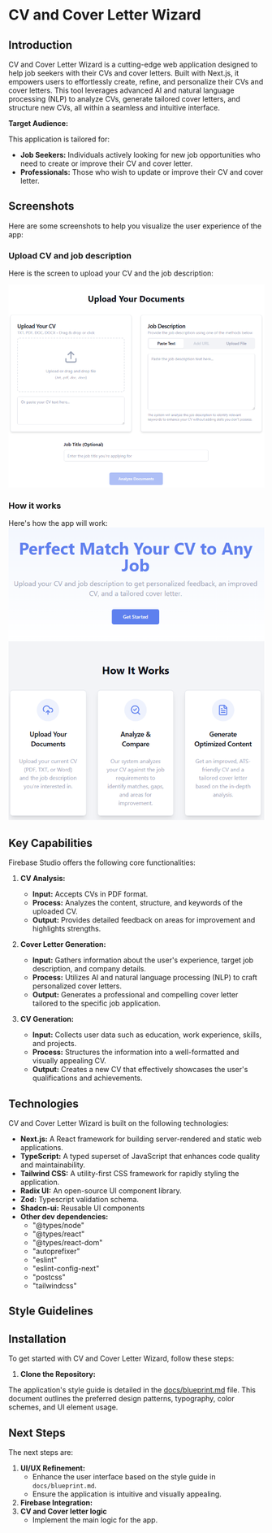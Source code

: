 # CV and Cover Letter Wizard

## Introduction

CV and Cover Letter Wizard is a cutting-edge web application designed to help job seekers with their CVs and cover letters. Built with Next.js, it empowers users to effortlessly create, refine, and personalize their CVs and cover letters. This tool leverages advanced AI and natural language processing (NLP) to analyze CVs, generate tailored cover letters, and structure new CVs, all within a seamless and intuitive interface.

**Target Audience:**

This application is tailored for:

*   **Job Seekers:** Individuals actively looking for new job opportunities who need to create or improve their CV and cover letter.
*   **Professionals:** Those who wish to update or improve their CV and cover letter.

## Screenshots

Here are some screenshots to help you visualize the user experience of the app:

### Upload CV and job description

Here is the screen to upload your CV and the job description:

![Upload CV Screenshot](screenshots/app_2.png)

### How it works

Here's how the app will work:
![How it works](screenshots/app_1.png)
## Key Capabilities

Firebase Studio offers the following core functionalities:

1.  **CV Analysis:**
    *   **Input:** Accepts CVs in PDF format.
    *   **Process:** Analyzes the content, structure, and keywords of the uploaded CV.
    *   **Output:** Provides detailed feedback on areas for improvement and highlights strengths.

2.  **Cover Letter Generation:**
    *   **Input:** Gathers information about the user's experience, target job description, and company details.
    *   **Process:** Utilizes AI and natural language processing (NLP) to craft personalized cover letters.
    *   **Output:** Generates a professional and compelling cover letter tailored to the specific job application.

3.  **CV Generation:**
    *   **Input:** Collects user data such as education, work experience, skills, and projects.
    *   **Process:** Structures the information into a well-formatted and visually appealing CV.
    *   **Output:** Creates a new CV that effectively showcases the user's qualifications and achievements.

## Technologies

CV and Cover Letter Wizard is built on the following technologies:

*   **Next.js:** A React framework for building server-rendered and static web applications.
*   **TypeScript:** A typed superset of JavaScript that enhances code quality and maintainability.
*   **Tailwind CSS:** A utility-first CSS framework for rapidly styling the application.
*   **Radix UI:** An open-source UI component library.
*   **Zod:** Typescript validation schema.
*   **Shadcn-ui:** Reusable UI components
*   **Other dev dependencies:**
    *   "@types/node"
    *   "@types/react"
    *   "@types/react-dom"
    *   "autoprefixer"
    *   "eslint"
    *   "eslint-config-next"
    *   "postcss"
    *   "tailwindcss"

## Style Guidelines

## Installation

To get started with CV and Cover Letter Wizard, follow these steps:

1.  **Clone the Repository:**


The application's style guide is detailed in the [docs/blueprint.md](docs/blueprint.md) file. This document outlines the preferred design patterns, typography, color schemes, and UI element usage.

## Next Steps

The next steps are:

1.  **UI/UX Refinement:**
    *   Enhance the user interface based on the style guide in `docs/blueprint.md`.
    *   Ensure the application is intuitive and visually appealing.
2.  **Firebase Integration:**
3. **CV and Cover letter logic**
    * Implement the main logic for the app.


